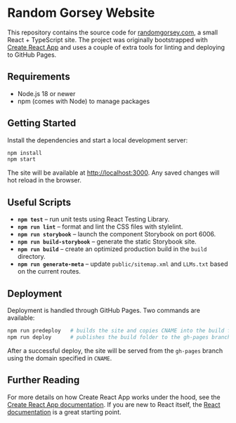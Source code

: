 # Random Gorsey Website

This repository contains the source code for [randomgorsey.com](https://randomgorsey.com), a small React + TypeScript site. The project was originally bootstrapped with [Create React App](https://github.com/facebook/create-react-app) and uses a couple of extra tools for linting and deploying to GitHub Pages.

## Requirements

- Node.js 18 or newer
- npm (comes with Node) to manage packages

## Getting Started

Install the dependencies and start a local development server:

```bash
npm install
npm start
```

The site will be available at [http://localhost:3000](http://localhost:3000). Any saved changes will hot reload in the browser.

## Useful Scripts

- **`npm test`** – run unit tests using React Testing Library.
- **`npm run lint`** – format and lint the CSS files with stylelint.
- **`npm run storybook`** – launch the component Storybook on port 6006.
- **`npm run build-storybook`** – generate the static Storybook site.
- **`npm run build`** – create an optimized production build in the `build` directory.
- **`npm run generate-meta`** – update `public/sitemap.xml` and `LLMs.txt` based on the current routes.

## Deployment

Deployment is handled through GitHub Pages. Two commands are available:

```bash
npm run predeploy   # builds the site and copies CNAME into the build folder
npm run deploy      # publishes the build folder to the gh-pages branch
```

After a successful deploy, the site will be served from the `gh-pages` branch using the domain specified in `CNAME`.

## Further Reading

For more details on how Create React App works under the hood, see the [Create React App documentation](https://facebook.github.io/create-react-app/docs/getting-started). If you are new to React itself, the [React documentation](https://reactjs.org/) is a great starting point.
